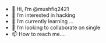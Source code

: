 - 👋 Hi, I’m @mushfiq2421
- 👀 I’m interested in hacking
- 🌱 I’m currently learning ...
- 💞️ I’m looking to collaborate on single 
- 📫 How to reach me.... 

<!---
mushfiq2421/mushfiq2421 is a ✨ special ✨ repository because its `README.md` (this file) appears on your GitHub profile.
You can click the Preview link to take a look at your changes.
--->
